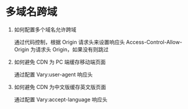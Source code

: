 # 多域名跨域

1. 如何配置多个域名允许跨域

   通过代码控制，根据 Origin 请求头来设置响应头
   Access-Control-Allow-Origin 为请求头 Origin，如果没有则跳过

2. 如何避免 CDN 为 PC 端缓存移动端页面

   通过配置 Vary:user-agent 响应头

3. 如何避免 CDN 为中文版缓存英文版页面

   通过配置 Vary:accept-language 响应头
